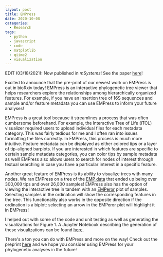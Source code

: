 ```yaml
---
layout: post
title: EMPress
date: 2020-10-08
categories:
  - Research
tags:
  - python
  - javascript
  - code
  - matplotlib
  - qiime2
  - visualization
---
```


EDIT (03/18/2021): Now published in *mSystems*! See the paper [here](https://msystems.asm.org/content/6/2/e01216-20)!

Excited to announce that the pre-print of our newest work on EMPress is out in bioRxiv today! EMPress is an interactive phylogenetic tree viewer that helps researchers explore the relationships among hierarchically organized features. For example, if you have an insertion tree of 16S sequences and sample and/or feature metadata you can use EMPress to inform your future analyses!

EMPress is a great tool because it streamlines a process that was often cumbersome beforehand. For example, the Interactive Tree of Life (iTOL) visualizer required users to upload individual files for each metadata category. This was fairly tedious for me and I often ran into issues formatting the files correctly. In EMPress, this process is much more intuitive. Feature metadata can be displayed as either colored tips or a layer of tip-aligned barplots. If you are interested in which features are specific to certain sample metadata categories, you can color tips by sample metadata as well! EMPress also allows users to search for nodes of interest through textual searching in case you have a particular interest in a specific feature.

Another great feature of EMPress is its ability to visualize trees with many nodes. We ran EMPress on a tree of the [EMP data](https://press.igsb.anl.gov/earthmicrobiome/) that ended up being over 300,000 tips and over 26,000 samples! EMPress also has the option of viewing the interactive tree in tandem with an [EMPeror](https://github.com/qiime2/q2-emperor) plot of samples. Selecting samples in the ordination will show the corresponding features in the tree. This functionality also works in the opposite direction if the ordination is a biplot: selecting an arrow in the EMPeror plot will highlight it in EMPress!

I helped out with some of the code and unit testing as well as generating the visualizations for Figure 1. A Jupyter Notebook describing the generation of these visualizations can be found [here](https://github.com/knightlab-analyses/empress-analyses/blob/master/notebooks/fig1.ipynb).

There's a ton you can do with EMPress and more on the way! Check out the preprint [here](https://www.biorxiv.org/content/10.1101/2020.10.06.327080v1) and we hope you consider using EMPress for your phylogenetic analyses in the future!

